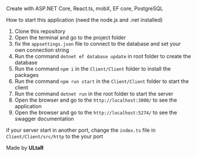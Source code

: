 
Create with ASP.NET Core, React.ts, mobX, EF core, PostgreSQL

How to start this application
(need the node.js and .net installed)
1. Clone this repository
2. Open the terminal and go to the project folder
3. fix the `appsettings.json` file to connect to the database and set your own connection string
4. Run the command `dotnet ef database update` in root folder to create the database
5. Run the command `npm i` in the `Client/Client` folder to install the packages
6. Run the command `npm run start` in the `Client/Client` folder to start the client
7. Run the command `dotnet run` in the root folder to start the server
8. Open the browser and go to the `http://localhost:3000/` to see the application
9. Open the browser and go to the `http://localhost:5274/` to see the swagger documentation

if your server start in another port, change the `index.ts` file in `Client/Client/src/http` to the your port

Made by **ULtaR**
